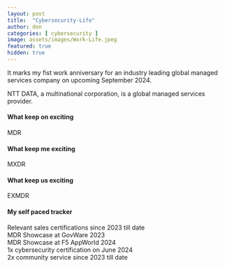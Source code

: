 ```yaml
---
layout: post
title:  "Cybersecurity-Life"
author: don
categories: [ cybersecurity ]
image: assets/images/Work-Life.jpeg
featured: true
hidden: true
---
```


It marks my fist work anniversary for an industry leading global managed services company on upcoming September 2024.

<span class="spoiler">NTT DATA, a multinational corporation,</span> is a global managed services provider.

#### What keep on exciting
MDR

#### What keep me exciting
MXDR

#### What keep us exciting
EXMDR

#### My self paced tracker
Relevant sales certifications since 2023 till date<br>
MDR Showcase at GovWare 2023<br>
MDR Showcase at F5 AppWorld 2024<br>
1x cybersecurity certification on June 2024<br>
2x community service since 2023 till date


